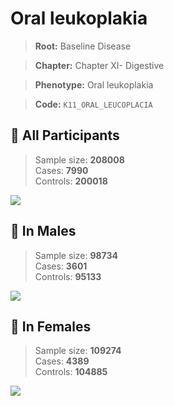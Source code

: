# Oral leukoplakia

> **Root:** Baseline Disease  

> **Chapter:** Chapter XI- Digestive  

> **Phenotype:** Oral leukoplakia  

> **Code:** `K11_ORAL_LEUCOPLACIA`

## 🧪 All Participants  
> Sample size: **208008**  
> Cases: **7990**  
> Controls: **200018**
<img src="/Disease/Figures/ALL/Incidence/K11_ORAL_LEUCOPLACIA.png"/>
<CsvTable src="/Disease/Data/ALL/Incidence/COX_K11_ORAL_LEUCOPLACIA.csv" label="🔍 View full results" />

## 👨 In Males  
> Sample size: **98734**  
> Cases: **3601**  
> Controls: **95133**
<img src="/Disease/Figures/Male/Incidence/K11_ORAL_LEUCOPLACIA.png"/>
<CsvTable src="/Disease/Data/Male/Incidence/COX_K11_ORAL_LEUCOPLACIA.csv" label="🔍 View full results" />

## 👩 In Females  
> Sample size: **109274**  
> Cases: **4389**  
> Controls: **104885**
<img src="/Disease/Figures/Female/Incidence/K11_ORAL_LEUCOPLACIA.png"/>
<CsvTable src="/Disease/Data/Female/Incidence/COX_K11_ORAL_LEUCOPLACIA.csv" label="🔍 View full results" />
